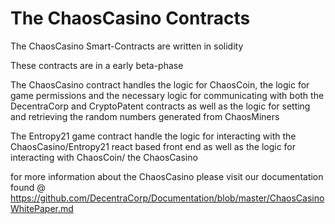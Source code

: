# The ChaosCasino Contracts

The ChaosCasino Smart-Contracts are written in solidity

These contracts are in a early beta-phase

The ChaosCasino contract handles the logic for ChaosCoin, the logic for game permissions
and the necessary logic for communicating with both the DecentraCorp and CryptoPatent contracts
as well as the logic for setting and retrieving the random numbers generated from ChaosMiners

The Entropy21 game contract handle the logic for interacting with the ChaosCasino/Entropy21 react based
front end as well as the logic for interacting with ChaosCoin/ the ChaosCasino

for more information about the ChaosCasino please visit our documentation found
 @ https://github.com/DecentraCorp/Documentation/blob/master/ChaosCasinoWhitePaper.md
